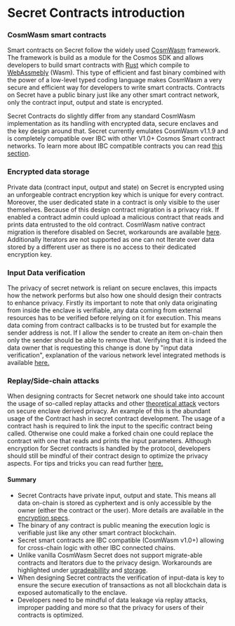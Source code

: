 # Secret Contracts introduction

### CosmWasm smart contracts

Smart contracts on Secret follow the widely used [CosmWasm](https://book.cosmwasm.com/) framework. The framework is build as a module for the Cosmos SDK and allows developers to build smart contracts with [Rust](https://doc.rust-lang.org/book/) which compile to [WebAssmebly](https://webassembly.org/) (Wasm). This type of efficient and fast binary combined with the power of a low-level typed coding language makes CosmWasm a very secure and efficient way for developers to write smart contracts. Contracts on Secret have a public binary just like any other smart contract network, only the contract input, output and state is encrypted.

Secret Contracts do slightly differ from any standard CosmWasm implementation as its handling with encrypted data, secure enclaves and the key design around that. Secret currently emulates CosmWasm v1.1.9 and is completely compatible over IBC with other V1.0+ Cosmos Smart contract networks. To learn more about IBC compatible contracts you can read [this section](../development-concepts/interoperable-contracts/ibc/ibc-contracts.md).

### Encrypted data storage

Private data (contract input, output and state) on Secret is encrypted using an unforgeable contract encryption key which is unique for every contract. Moreover, the user dedicated state in a contract is only visible to the user themselves. Because of this design contract migration is a privacy risk. If enabled a contract admin could upload a malicious contract that reads and prints data entrusted to the old contract. CosmWasm native contract migration is therefore disabled on Secret, workarounds are available [here](../development-concepts/contract-migration.md). Additionally Iterators are not supported as one can not Iterate over data stored by a different user as there is no access to their dedicated encryption key.&#x20;

### Input Data verification

The privacy of secret network is reliant on secure enclaves, this impacts how the network performs but also how one should design their contracts to enhance privacy. Firstly its important to note that only data originating from inside the enclave is verifiable, any data coming from external resources has to be verified before relying on it for execution. This means data coming from contract callbacks is to be trusted but for example the sender address is not. If I allow the sender to create an item on-chain then only the sender should be able to remove that. Verifying that it is indeed the data owner that is requesting this change is done by "input data verification", explanation of the various network level integrated methods is available [here.](../../overview-ecosystem-and-technology/techstack/privacy-technology/private-computation-and-consensus-flow/secret-contracts.md)

### Replay/Side-chain attacks

When designing contracts for Secret network one should take into account the usage of so-called replay attacks and other [theoretical attack](../../overview-ecosystem-and-technology/techstack/privacy-technology/theoretical-attacks.md) vectors on secure enclave derived privacy. An example of this is the abundant usage of the Contract hash in secret contract development. The usage of a contract hash is required to link the input to the specific contract being called. Otherwise one could make a forked chain one could replace the contract with one that reads and prints the input parameters. Although encryption for Secret contracts is handled by the protocol, developers should still be mindful of their contract design to optimize the privacy aspects. For tips and tricks you can read further [here.](../development-concepts/privacy-design-contracts.md)

#### Summary

* Secret Contracts have private input, output and state. This means all data on-chain is stored as cyphertext and is only accessible by the owner (either the contract or the user). More details are available in the [encryption specs](../../overview-ecosystem-and-technology/techstack/privacy-technology/encryption-key-management/contract-state-encryption.md).
* The binary of any contract is public meaning the execution logic is verifiable just like any other smart contract blockchain.
* Secret smart contracts are IBC compatible (CosmWasm v1.0+) allowing for cross-chain logic with other IBC connected chains.
* Unlike vanilla CosmWasm Secret does not support migrate-able contracts and Iterators due to the privacy design. Workarounds are highlighted under [ugradeabillity](../development-concepts/contract-migration.md) and [storage](../contract-components/storage/keymap.md).
* When designing Secret contracts the verification of input-data is key to ensure the secure execution of transactions as not all blockchain data is exposed automatically to the enclave.
* Developers need to be mindful of data leakage via replay attacks, improper padding and more so that the privacy for users of their contracts is optimized.


